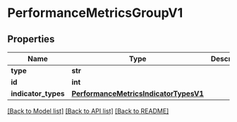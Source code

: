 # PerformanceMetricsGroupV1

## Properties
Name | Type | Description | Notes
------------ | ------------- | ------------- | -------------
**type** | **str** |  | 
**id** | **int** |  | 
**indicator_types** | [**PerformanceMetricsIndicatorTypesV1**](PerformanceMetricsIndicatorTypesV1.md) |  | 

[[Back to Model list]](../README.md#documentation-for-models) [[Back to API list]](../README.md#documentation-for-api-endpoints) [[Back to README]](../README.md)

